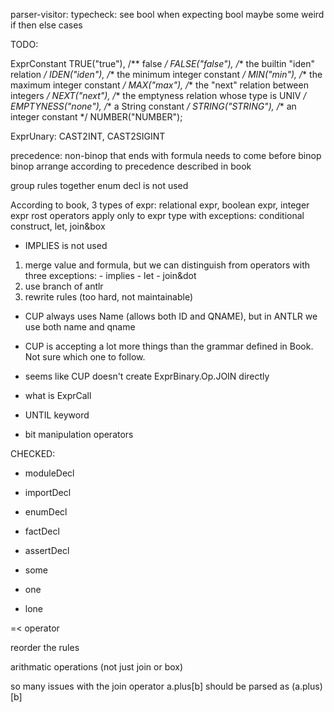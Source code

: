 parser-visitor:
typecheck: see bool when expecting bool
maybe some weird if then else cases



TODO:

ExprConstant
                    TRUE("true"),
                    /** false */
                    FALSE("false"),
                    /** the builtin "iden" relation */
                    IDEN("iden"),
                    /** the minimum integer constant */
                    MIN("min"),
                    /** the maximum integer constant */
                    MAX("max"),
                    /** the "next" relation between integers */
                    NEXT("next"),
                    /** the emptyness relation whose type is UNIV */
                    EMPTYNESS("none"),
                    /** a String constant */
                    STRING("STRING"),
                    /** an integer constant */
                    NUMBER("NUMBER");

ExprUnary: CAST2INT, CAST2SIGINT


precedence:
non-binop that ends with formula needs to come before binop
binop arrange according to precedence described in book



group rules together
enum decl is not used

According to book, 
3 types of expr: relational expr, boolean expr, integer expr
rost operators apply only to expr type with exceptions: conditional construct, let, join&box

- IMPLIES is not used
1) merge value and formula, but we can distinguish from operators
    with three exceptions:
        - implies
        - let
        - join&dot
2) use branch of antlr
3) rewrite rules (too hard, not maintainable)

- CUP always uses Name (allows both ID and QNAME), but in ANTLR we use both name and qname
- CUP is accepting a lot more things than the grammar defined in Book. Not sure which one to follow.

- seems like CUP doesn't create ExprBinary.Op.JOIN directly
- what is ExprCall

- UNTIL keyword
- bit manipulation operators

CHECKED:
- moduleDecl
- importDecl
- enumDecl
- factDecl
- assertDecl

- some
- one
- lone

=< operator

reorder the rules

arithmatic operations (not just join or box)

so many issues with the join operator
a.plus[b] should be parsed as (a.plus)[b]
